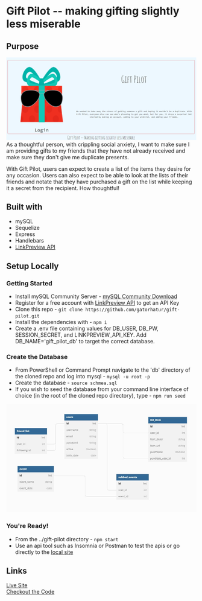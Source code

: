 # Gift Pilot -- making gifting slightly less miserable

## Purpose
![gift pilot screenshot](./giftpilot.png)
As a thoughtful person, with crippling social anxiety, I want to make sure I am providing gifts to my friends that they have not already received and make sure they don't give me duplicate presents.

With Gift Pilot, users can expect to create a list of the items they desire for any occasion. Users can also expect to be able to look at the lists of their friends and notate that they have purchased a gift on the list while keeping it a secret from the recipient. How thoughtful!

## Built with

- mySQL
- Sequelize
- Express
- Handlebars
- [LinkPreview API](https://www.linkpreview.net/)

## Setup Locally

### Getting Started

- Install mySQL Community Server - [mySQL Community Download]('https://dev.mysql.com/downloads/mysql/')
- Register for a free account with [LinkPreview API](https://www.linkpreview.net/) to get an API Key
- Clone this repo - `git clone https://github.com/gatorhatur/gift-pilot.git`
- Install the dependencies with - `npm i`
- Create a .env file containing values for DB_USER, DB_PW, SESSION_SECRET, and LINKPREVIEW_API_KEY. Add DB_NAME='gift_pilot_db' to target the correct database.

### Create the Database

- From PowerShell or Command Prompt navigate to the 'db' directory of the cloned repo and log into mysql - `mysql -u root -p`
- Create the database - `source schmea.sql`
- If you wish to seed the database from your command line interface of choice (in the root of the cloned repo directory), type - `npm run seed`

![Database Diagram](/public/images/Database_Diagram.JPG)

### You're Ready!

- From the ../gift-pilot directory - `npm start`
- Use an api tool such as Insomnia or Postman to test the apis or go directly to the [local site](http://localhost:3001)

## Links

[Live Site](https://gift-pilot.herokuapp.com/home)<br>
[Checkout the Code](https://github.com/gatorhatur/gift-pilot)
